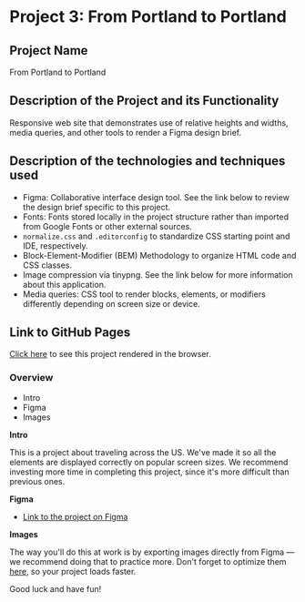 # Project 3: From Portland to Portland

## Project Name
From Portland to Portland

## Description of the Project and its Functionality
Responsive web site that demonstrates use of relative heights and widths, media queries, and other tools to render a Figma design brief.

## Description of the technologies and techniques used
* Figma: Collaborative interface design tool. See the link below to review the design brief specific to this project.
* Fonts: Fonts stored locally in the project structure rather than imported from Google Fonts or other external sources.
* `normalize.css` and `.editorconfig` to standardize CSS starting point and IDE, respectively.
* Block-Element-Modifier (BEM) Methodology to organize HTML code and CSS classes.
* Image compression via tinypng. See the link below for more information about this application.
* Media queries: CSS tool to render blocks, elements, or modifiers differently depending on screen size or device.

## Link to GitHub Pages
[Click here](https://ewotawa.github.io/web_project_3/) to see this project rendered in the browser.

### Overview
* Intro
* Figma
* Images

**Intro**

This is a project about traveling across the US. We've made it so all the elements are displayed correctly on popular screen sizes. We recommend investing more time in completing this project, since it's more difficult than previous ones.

**Figma**

* [Link to the project on Figma](https://www.figma.com/file/AtbNbstbxWPcMqvF061V0R/Sprint-3%3A-From-Portland-to-Portland-%7C-desktop-%2B-mobile?node-id=0%3A1)

**Images**

The way you'll do this at work is by exporting images directly from Figma — we recommend doing that to practice more. Don't forget to optimize them [here](https://tinypng.com/), so your project loads faster.

Good luck and have fun!

